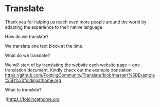 # Translate

Thank you for helping us reach even more people around the world by adapting the experience to their native language.


How do we translate?

We translate one text block at the time.

What do we translate?

We will start of by translating the website each website page = one translation document.
Kindly check out the example translation https://github.com/FoldingCommunity/Translate/blob/master/%5BExample%5D%20foldingathome.org


What to translate?

1)https://foldingathome.org

<!-- 2)https://foldingathome.org/about -->

<!-- 3)https://foldingathome.org/start-folding/ -->

<!-- 4)https://foldingathome.org/diseases/ -->

<!-- 5)https://foldingathome.org/statistics/ -->



